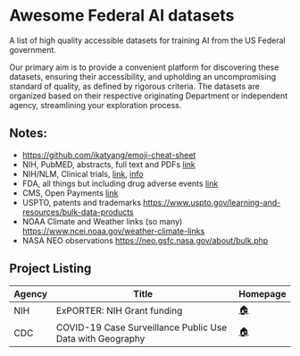 # Awesome Federal AI datasets

A list of high quality accessible datasets for training AI from the US Federal government.

Our primary aim is to provide a convenient platform for discovering these datasets, ensuring their accessibility, and upholding an uncompromising standard of quality, as defined by rigorous criteria. The datasets are organized based on their respective originating Department or independent agency, streamlining your exploration process.

## Notes:

+ https://github.com/ikatyang/emoji-cheat-sheet
+ NIH, PubMED, abstracts, full text and PDFs [link](https://www.ncbi.nlm.nih.gov/pmc/tools/ftp/#bulk)
+ NIH/NLM, Clinical trials, [link](https://classic.clinicaltrials.gov/AllPublicXML.zip), [info](https://classic.clinicaltrials.gov/ct2/resources/download)
+ FDA, all things but including drug adverse events [link](https://open.fda.gov/data/downloads/)
+ CMS, Open Payments [link](https://www.cms.gov/OpenPayments/Data/Dataset-Downloads)
+ USPTO, patents and trademarks https://www.uspto.gov/learning-and-resources/bulk-data-products
+ NOAA Climate and Weather links (so many) https://www.ncei.noaa.gov/weather-climate-links
+ NASA NEO observations https://neo.gsfc.nasa.gov/about/bulk.php

## Project Listing

| Agency | Title | Homepage |
| ----- | ---- | ---- |
| NIH | ExPORTER: NIH Grant funding | [:house:](https://reporter.nih.gov/exporter) 
| CDC | COVID-19 Case Surveillance Public Use Data with Geography | [:house:](https://data.cdc.gov/Case-Surveillance/COVID-19-Case-Surveillance-Public-Use-Data-with-Ge/n8mc-b4w4) 
